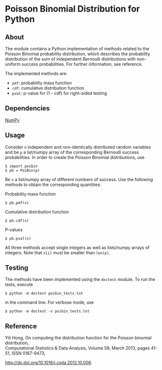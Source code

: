 # Poisson Binomial Distribution for Python

## About
The module contains a Python implementation of methods related to the Poisson Binomial probability distribution, which describes the probability distribution of the sum of independent Bernoulli distributions with non-uniform success probabilities. For further information, see reference.

The implemented methods are:
* `pmf`: probability mass function
* `cdf`: cumulative distribution function
* `pval`: p-value for (1 - cdf) for right-sided testing

## Dependencies
[NumPy](http://www.numpy.org/)

## Usage
Consider `n` independent and non-identically distributed random variables and be `p` a list/numpy array of the corresponding Bernoulli success probabilities.
In order to create the Poisson Binomial distributions, use

```
$ import poibin
$ pb = PoiBin(p)
```

Be `x` a list/numpy array of different numbers of success. Use the following methods to obtain the corresponding quantities:

Probability mass function
```
$ pb.pmf(x)
```
Cumulative distribution function
```
$ pb.cdf(x)
```
P-values
```
$ pb.pval(x)
```

All three methods accept single integers as well as lists/numpy arrays of integers. Note that `x[i]` must be smaller than `len(p)`.

## Testing
The methods have been implemented using the `doctest` module. To run the tests, execute

```
$ python -m doctest poibin_tests.txt
```
in the command line. For verbose mode, use

```
$ python -m doctest -v poibin_tests.txt
```

## Reference
Yili Hong, On computing the distribution function for the Poisson binomial distribution,                                                               
Computational Statistics & Data Analysis, Volume 59, March 2013, pages 41-51, ISSN 0167-9473,

http://dx.doi.org/10.1016/j.csda.2012.10.006.  

